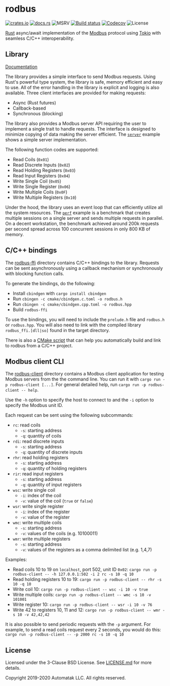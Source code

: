 # rodbus

[![crates.io](https://img.shields.io/crates/v/rodbus.svg)](https://crates.io/crates/rodbus)
[![docs.rs](https://docs.rs/rodbus/badge.svg)](https://docs.rs/rodbus)
![MSRV](https://img.shields.io/badge/rustc-1.39+-blue.svg) [![Build status](https://github.com/automatak/rodbus/workflows/CI/badge.svg)](https://github.com/automatak/rodbus/actions)
[![Codecov](https://codecov.io/gh/automatak/rodbus/graph/badge.svg)](https://codecov.io/gh/automatak/rodbus)
![License](https://img.shields.io/github/license/automatak/rodbus)

[Rust](https://www.rust-lang.org/) async/await implementation of the [Modbus](http://www.modbus.org/) protocol using
[Tokio](https://tokio.rs/) with seamless C/C++ interoperability.

## Library

[Documentation](https://docs.rs/rodbus)

The library provides a simple interface to send Modbus requests. Using Rust's powerful type system,
the library is safe, memory efficient and easy to use. All of the error handling in the library
is explicit and logging is also available. Three client interfaces are provided for making requests:

- Async (Rust futures)
- Callback-based
- Synchronous (blocking)

The library also provides a Modbus server API requiring the user to implement a single trait to handle requests.
The interface is designed to minimize copying of data making the server efficient. The [`server`](./rodbus/examples/server.rs)
example shows a simple server implementation.

The following function codes are supported:
- Read Coils (`0x01`)
- Read Discrete Inputs (`0x02`)
- Read Holding Registers (`0x03`)
- Read Input Registers (`0x04`)
- Write Single Coil (`0x05`)
- Write Single Register (`0x06`)
- Write Multiple Coils (`0x0F`)
- Write Multiple Registers (`0x10`)

Under the hood, the library uses an event loop that can efficiently utilize all the
system resources. The [`perf`](./rodbus/examples/perf.rs) example is a benchmark that
creates multiple sessions on a single server and sends multiple requests in parallel.
On a decent workstation, the benchmark achieved around 200k requests per second spread
across 100 concurrent sessions in only 800 KB of memory.

## C/C++ bindings

The [rodbus-ffi](./rodbus-ffi) directory contains C/C++ bindings to the library.
Requests can be sent asynchronously using a callback mechanism or synchronously
with blocking function calls.

To generate the bindings, do the following:
- Install `cbindgen` with `cargo install cbindgen`
- Run `cbingen -c cmake/cbindgen.c.toml -o rodbus.h`
- Run `cbingen -c cmake/cbindgen.cpp.toml -o rodbus.hpp`
- Build `rodbus-ffi`

To use the bindings, you will need to include the `prelude.h` file and `rodbus.h`
or `rodbus.hpp`. You will also need to link with the compiled library
`rodbus_ffi.[dll|so]` found in the target directory.

There is also a [CMake script](./rodbus-ffi/cmake/CMakeLists.txt) that can help
you automatically build and link to rodbus from a C/C++ project.

## Modbus client CLI

The [rodbus-client](./rodbus-client) directory contains a Modbus client application for
testing Modbus servers from the the command line. You can run it with `cargo run -p rodbus-client [...]`.
For general detailed help, run `cargo run -p rodbus-client -- help`.

Use the `-h` option to specify the host to connect to and the `-i` option to
specify the Modbus unit ID.

Each request can be sent using the following subcommands:

- `rc`: read coils
    - `-s`: starting address
    - `-q`: quantity of coils
- `rdi`: read discrete inputs
    - `-s`: starting address
    - `-q`: quantity of discrete inputs
- `rhr`: read holding registers
    - `-s`: starting address
    - `-q`: quantity of holding registers
- `rir`: read input registers
    - `-s`: starting address
    - `-q`: quantity of input registers
- `wsc`: write single coil
    - `-i`: index of the coil
    - `-v`: value of the coil (`true` or `false`)
- `wsr`: write single register
    - `-i`: index of the register
    - `-v`: value of the register
- `wmc`: write multiple coils
    - `-s`: starting address
    - `-v`: values of the coils (e.g. 10100011)
- `wmr`: write multiple registers
    - `-s`: starting address
    - `-v`: values of the registers as a comma delimited list (e.g. 1,4,7)

Examples:

- Read coils 10 to 19 on `localhost`, port 502, unit ID `0x02`: `cargo run -p rodbus-client -- -h
  127.0.0.1:502 -i 2 rc -s 10 -q 10`
- Read holding registers 10 to 19: `cargo run -p rodbus-client -- rhr -s 10 -q 10`
- Write coil 10: `cargo run -p rodbus-client -- wsc -i 10 -v true`
- Write multiple coils: `cargo run -p rodbus-client -- wmc -s 10 -v 101001`
- Write register 10: `cargo run -p rodbus-client -- wsr -i 10 -v 76`
- Write 42 to registers 10, 11 and 12: `cargo run -p rodbus-client -- wmr -s 10
  -v 42,42,42`

It is also possible to send periodic requests with the `-p` argument. For example,
to send a read coils request every 2 seconds, you would do this:
`cargo run -p rodbus-client -- -p 2000 rc -s 10 -q 10`

## License

Licensed under the 3-Clause BSD License. See [LICENSE.md](./LICENSE.md) for more
details.

Copyright 2019-2020 Automatak LLC. All rights reserved.
